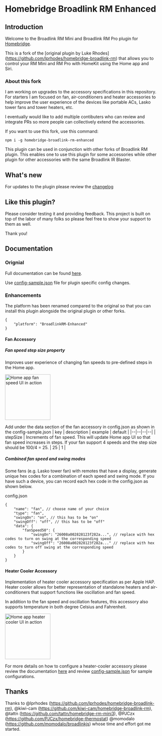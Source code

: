 # Homebridge Broadlink RM Enhanced

## Introduction
Welcome to the Broadlink RM Mini and Broadlink RM Pro plugin for [Homebridge](https://github.com/nfarina/homebridge).

This is a fork of the [original plugin by Luke Rhodes] (https://github.com/lprhodes/homebridge-broadlink-rm) that allows you to control your RM Mini and RM Pro with HomeKit using the Home app and Siri.

### About this fork
I am working on upgrades to the accessory specifications in this repository. For starters I am focused on fan, air-conditioners and heater accessories to help improve the user experience of the devices like portable ACs, Lasko tower fans and tower heaters, etc.

I eventually would like to add multiple contibuters who can review and integrate PRs so more people can collectively extend the accessories.

If you want to use this fork, use this command:

`npm i -g homebridge-broadlink-rm-enhanced`

This plugin can be used in conjunction with other forks of Broadlink RM plugin. This enables one to use this plugin for some accessories while other plugin for other accessories with the same Broadlink IR Blaster.

## What's new
For updates to the plugin please review the [changelog](https://github.com/newt10/homebridge-broadlink-rm-enhanced/blob/master/Changelog.md)

## Like this plugin?

Please consider testing it and providing feedback. This project is built on top of the labor of many folks so please feel free to show your support to them as well.

Thank you!

## Documentation

### Orignial
Full documentation can be found [here](https://lprhodes.github.io/slate/).

Use [config-sample.json](https://github.com/newt10/homebridge-broadlink-rm-enhanced/blob/master/config-sample.json) file for plugin specific config changes.

### Enhancements

The platform has been renamed compared to the original so that you can install this plugin alongside the original plugin or other forks.
```
{
	"platform": "BroadlinkRM-Enhanced"
}
```

#### Fan Accessory
##### Fan speed step size property
Improves user experience of changing fan speeds to pre-defined steps in the Home app.

<img src="https://j.gifs.com/L7oJQX.gif" alt="Home app fan speed UI in action" width="150"/>


Add under the data section of the fan accessory in config.json as shown in the config-sample.json
| key | description | example | default |
|--|--|--|--|
| stepSize | Increments of fan speed. This will update Home app UI so that fan speed increases in steps. If your fan support 4 speeds and the step size should be 100/4 = 25. | 25 | 1 |

##### Combined fan speed and swing modes
Some fans (e.g. Lasko tower fan) with remotes that have a display, generate unique hex codes for a combination of each speed and swing mode. If you have such a device, you can record each hex code in the config.json as shown below.

config.json
```
{
	"name": "fan", // choose name of your choice
	"type": "fan",
	"swingOn": "on", // this has to be "on"
	"swingOff": "off", // this has to be "off"
	"data": {
		"fanSpeed50": {
			"swingOn": "26008a002828123f282a...", // replace with hex codes to turn on swing at the corresponding speed
			"swingOff": "26008a002828123f282a..." // replace with hex codes to turn off swing at the corresponding speed
		}
	}
}
```

#### Heater Cooler Accessory
Implementation of heater cooler accessory specification as per Apple HAP. Heater cooler allows for better representation of standalone heaters and air-conditioners that support functions like 
oscillation and fan speed.

In addition to the fan speed and oscillation features, this accessory also supports temperature in both degree Celsius and Fahrenheit.

<img src="https://j.gifs.com/vlVRR0.gif" alt="Home app heater cooler UI in action" width="150"/>

For more details on how to configure a heater-cooler accessory please review the documentation [here](https://github.com/newt10/homebridge-broadlink-rm-enhanced/blob/master/docs/heater-cooler.md) and review [config-sample.json](https://github.com/newt10/homebridge-broadlink-rm-enhanced/blob/master/config-sample.json) for sample configurations.


## Thanks
Thanks to @lprhodes (https://github.com/lprhodes/homebridge-broadlink-rm), @kiwi-cam (https://github.com/kiwi-cam/homebridge-broadlink-rm), @tattn (https://github.com/tattn/homebridge-rm-mini3), @PJCzx (https://github.com/PJCzx/homebridge-thermostat) @momodalo (https://github.com/momodalo/broadlinkjs) whose time and effort got me started.
